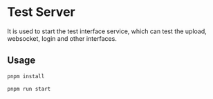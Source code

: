 # Test Server

It is used to start the test interface service, which can test the upload, websocket, login and other interfaces.

## Usage

```bash
pnpm install
```

```bash
pnpm run start
```
